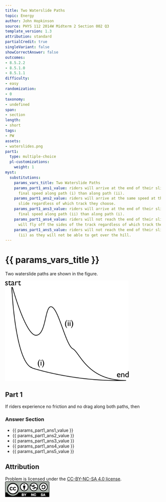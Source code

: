 ```yaml
---
title: Two Waterslide Paths
topic: Energy
author: John Hopkinson
source: PHYS 112 2014W Midterm 2 Section 002 Q3
template_version: 1.3
attribution: standard
partialCredit: true
singleVariant: false
showCorrectAnswer: false
outcomes:
- 8.5.2.2
- 8.5.1.0
- 8.5.1.1
difficulty:
- easy
randomization:
- 0
taxonomy:
- undefined
span:
- section
length:
- short
tags:
- PW
assets:
- waterslides.png
part1:
  type: multiple-choice
  pl-customizations:
    weight: 1
myst:
  substitutions:
    params_vars_title: Two Waterslide Paths
    params_part1_ans1_value: riders will arrive at the end of their slide with a greater
      final speed along path (i) than along path (ii).
    params_part1_ans2_value: riders will arrive at the same speed at the end of their
      slide regardless of which track they choose.
    params_part1_ans3_value: riders will arrive at the end of their slide with a greater
      final speed along path (ii) than along path (i).
    params_part1_ans4_value: riders will not reach the end of their slide as they
      will fly off the sides of the track regardless of which track they choose.
    params_part1_ans5_value: riders will not reach the end of their slide along path
      (ii) as they will not be able to get over the hill.
---
```

# {{ params_vars_title }}
Two waterslide paths are shown in the figure.

<img src="waterslides.png" alt="Figure of two waterslide paths. The first slide forms an almost straight path from start to end while the second slide creates a deep valley and then a bump before reaching the end point." width=400>

## Part 1

If riders experience no friction and no drag along both paths, then

### Answer Section

- {{ params_part1_ans1_value }}
- {{ params_part1_ans2_value }}
- {{ params_part1_ans3_value }}
- {{ params_part1_ans4_value }}
- {{ params_part1_ans5_value }}

## Attribution

Problem is licensed under the [CC-BY-NC-SA 4.0 license](https://creativecommons.org/licenses/by-nc-sa/4.0/).<br> ![The Creative Commons 4.0 license requiring attribution-BY, non-commercial-NC, and share-alike-SA license.](https://raw.githubusercontent.com/firasm/bits/master/by-nc-sa.png)
